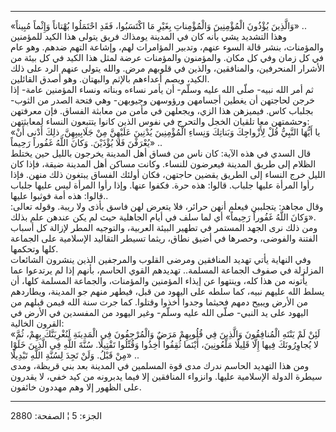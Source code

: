 ------------------------------------------------------------------------

«وَالَّذِينَ يُؤْذُونَ الْمُؤْمِنِينَ وَالْمُؤْمِناتِ بِغَيْرِ مَا اكْتَسَبُوا، فَقَدِ احْتَمَلُوا بُهْتاناً
وَإِثْماً مُبِيناً» ..  
وهذا التشديد يشي بأنه كان في المدينة يومذاك فريق يتولى هذا الكيد
للمؤمنين والمؤمنات، بنشر قالة السوء عنهم، وتدبير المؤامرات لهم، وإشاعة
التهم ضدهم. وهو عام في كل زمان وفي كل مكان. والمؤمنون والمؤمنات عرضة
لمثل هذا الكيد في كل بيئة من الأشرار المنحرفين، والمنافقين، والذين في
قلوبهم مرض. والله يتولى عنهم الرد على ذلك الكيد، ويصم أعداءهم بالإثم
والبهتان. وهو أصدق القائلين.  
ثم أمر الله نبيه- صلّى الله عليه وسلّم- أن يأمر نساءه وبناته ونساء
المؤمنين عامة- إذا خرجن لحاجتهن أن يغطين أجسامهن ورؤوسهن وجيوبهن- وهي
فتحة الصدر من الثوب- بجلباب كاس. فيميزهن هذا الزي، ويجعلهن في مأمن من
معابثة الفساق. فإن معرفتهن وحشمتهن معا تلقيان الخجل والتحرج في نفوس
الذين كانوا يتتبعون النساء لمعابثتهن:  
«يا أَيُّهَا النَّبِيُّ قُلْ لِأَزْواجِكَ وَبَناتِكَ وَنِساءِ الْمُؤْمِنِينَ يُدْنِينَ عَلَيْهِنَّ مِنْ جَلَابِيبِهِنَّ.
ذلِكَ أَدْنى أَنْ يُعْرَفْنَ فَلا يُؤْذَيْنَ. وَكانَ اللَّهُ غَفُوراً رَحِيماً» ..  
قال السدي في هذه الآية: كان ناس من فساق أهل المدينة يخرجون بالليل حين
يختلط الظلام إلى طريق المدينة فيعرضون للنساء. وكانت مساكن أهل المدينة
ضيقة، فإذا كان الليل خرج النساء إلى الطريق يقضين حاجتهن، فكان أولئك
الفساق يبتغون ذلك منهن. فإذا رأوا المرأة عليها جلباب. قالوا: هذه حرة.
فكفوا عنها. وإذا رأوا المرأة ليس عليها جلباب قالوا: هذه أمة فوثبوا
عليها..  
وقال مجاهد: يتجلببن فيعلم أنهن حرائر، فلا يتعرض لهن فاسق بأذى ولا ريبة.
وقوله تعالى: «وَكانَ اللَّهُ غَفُوراً رَحِيماً» أي لما سلف في أيام الجاهلية حيث لم
يكن عندهن علم بذلك.  
ومن ذلك نرى الجهد المستمر في تطهير البيئة العربية، والتوجيه المطر لإزالة
كل أسباب الفتنة والفوضى، وحصرها في أضيق نطاق، ريثما تسيطر التقاليد
الإسلامية على الجماعة كلها وتحكمها.  
وفي النهاية يأتي تهديد المنافقين ومرضى القلوب والمرجفين الذين ينشرون
الشائعات المزلزلة في صفوف الجماعة المسلمة.. تهديدهم القوي الحاسم، بأنهم
إذا لم يرتدعوا عما يأتونه من هذا كله، وينتهوا عن إيذاء المؤمنين
والمؤمنات، والجماعة المسلمة كلها، أن يسلط الله عليهم نبيه، كما سلطه على
اليهود من قبل، فيطهر منهم جو المدينة، ويطاردهم من الأرض ويبيح دمهم
فحيثما وجدوا أخذوا وقتلوا. كما جرت سنة الله فيمن قبلهم من اليهود على يد
النبي- صلّى الله عليه وسلّم- وغير اليهود من المفسدين في الأرض في القرون
الخالية:  
«لَئِنْ لَمْ يَنْتَهِ الْمُنافِقُونَ وَالَّذِينَ فِي قُلُوبِهِمْ مَرَضٌ وَالْمُرْجِفُونَ فِي الْمَدِينَةِ لَنُغْرِيَنَّكَ
بِهِمْ، ثُمَّ لا يُجاوِرُونَكَ فِيها إِلَّا قَلِيلًا مَلْعُونِينَ، أَيْنَما ثُقِفُوا أُخِذُوا وَقُتِّلُوا
تَقْتِيلًا. سُنَّةَ اللَّهِ فِي الَّذِينَ خَلَوْا مِنْ قَبْلُ. وَلَنْ تَجِدَ لِسُنَّةِ اللَّهِ تَبْدِيلًا» ..  
ومن هذا التهديد الحاسم ندرك مدى قوة المسلمين في المدينة بعد بني قريظة،
ومدى سيطرة الدولة الإسلامية عليها. وانزواء المنافقين إلا فيما يدبرونه من
كيد خفي، لا يقدرون على الظهور إلا وهم مهددون خائفون.

------------------------------------------------------------------------

الجزء: 5 ¦ الصفحة: 2880
